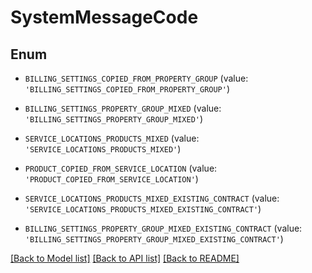 # SystemMessageCode


## Enum

* `BILLING_SETTINGS_COPIED_FROM_PROPERTY_GROUP` (value: `'BILLING_SETTINGS_COPIED_FROM_PROPERTY_GROUP'`)

* `BILLING_SETTINGS_PROPERTY_GROUP_MIXED` (value: `'BILLING_SETTINGS_PROPERTY_GROUP_MIXED'`)

* `SERVICE_LOCATIONS_PRODUCTS_MIXED` (value: `'SERVICE_LOCATIONS_PRODUCTS_MIXED'`)

* `PRODUCT_COPIED_FROM_SERVICE_LOCATION` (value: `'PRODUCT_COPIED_FROM_SERVICE_LOCATION'`)

* `SERVICE_LOCATIONS_PRODUCTS_MIXED_EXISTING_CONTRACT` (value: `'SERVICE_LOCATIONS_PRODUCTS_MIXED_EXISTING_CONTRACT'`)

* `BILLING_SETTINGS_PROPERTY_GROUP_MIXED_EXISTING_CONTRACT` (value: `'BILLING_SETTINGS_PROPERTY_GROUP_MIXED_EXISTING_CONTRACT'`)

[[Back to Model list]](../README.md#documentation-for-models) [[Back to API list]](../README.md#documentation-for-api-endpoints) [[Back to README]](../README.md)


